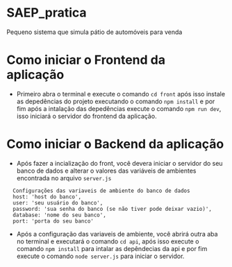 # SAEP_pratica
Pequeno sistema que simula pátio de automóveis para venda 


# Como iniciar o Frontend da aplicação

- Primeiro abra o terminal e execute o comando `cd front` após isso instale as depedências do projeto executando
o comando `npm install` e por fim após a intalação das depedências execute o comando `npm run dev`, isso iniciará
o servidor do frontend da aplicação.

# Como iniciar o Backend da aplicação

- Após fazer a incialização do front, você devera iniciar o servidor do seu banco de dados e alterar o valores
das variáveis de ambientes encontrada no arquivo `server.js`

```
  Configurações das variaveis de ambiente do banco de dados
  host: 'host do banco',
  user: 'seu usuário do banco',
  password: 'sua senha do banco (se não tiver pode deixar vazio)',
  database: 'nome do seu banco',
  port: 'porta do seu banco'
```
- Após a configuração das variaveis de ambiente, você abrirá outra aba no terminal e executará o comando `cd api`, após isso execute o 
comando `npm install` para intalar as depêndecias da api e por fim execute o comando `node server.js` para iniciar o servidor.


